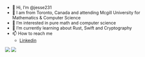 - 👋 Hi, I’m @jesse231
- 📍 I am from Toronto, Canada and attending Mcgill University for Mathematics & Computer Science
- 👀 I’m interested in pure math and computer science
- 🌱 I’m currently learning about Rust, Swift and Cryptography
- 📫 How to reach me 
  - [Linkedin](https://www.linkedin.com/in/jesse-seeligsohn/)
  
  
<img src="https://github-readme-stats.vercel.app/api?username=jesse231&show_icons=true"/>
<img src="https://github-readme-stats.vercel.app/api/top-langs?username=jesse231"/>

<!---
jesse231/jesse231 is a ✨ special ✨ repository because its `README.md` (this file) appears on your GitHub profile.
You can click the Preview link to take a look at your changes.
--->
